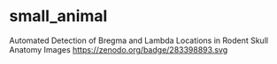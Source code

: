 # small_animal
Automated Detection of Bregma and Lambda Locations in Rodent Skull Anatomy Images
https://zenodo.org/badge/283398893.svg
